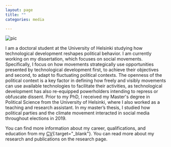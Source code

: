 ```yaml
---
layout: page
title: ""
categories: media

---
```


![pic](/assets/bannerpic.png)

I am a doctoral student at the University of Helsinki studying how technological development reshapes political behavior. I am currently working on my dissertation, which focuses on social movements. Specifically, I focus on how movements strategically use opportunities presented by technological development first, to achieve their objectives and second, to adapt to fluctuating political contexts. The openness of the political context is a key factor in defining how freely and visibly movements can use available technologies to facilitate their activities, as technological development has also re-equipped powerholders intending to repress or obfuscate dissent. Prior to my PhD, I received my Master's degree in Political Science from the University of Helsinki, where I also worked as a teaching and research assistant. In my master’s thesis, I studied how political parties and the climate movement interacted in social media throughout elections in 2019.

You can find more information about my career, qualifications, and education from my [CV](/assets/cv_savolainen.pdf){:target="_blank"}. You can read more about my research and publications on the research page.

